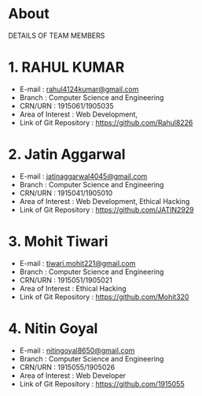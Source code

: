 # About
DETAILS OF TEAM MEMBERS                    
                    

# 1.  RAHUL KUMAR
- E-mail : rahul4124kumar@gmail.com
- Branch : Computer Science and Engineering
- CRN/URN : 1915061/1905035
- Area of Interest : Web Development, 
- Link of Git Repository : https://github.com/Rahul8226

# 2.  Jatin Aggarwal
- E-mail : jatinaggarwal4045@gmail.com
- Branch : Computer Science and Engineering
- CRN/URN : 1915041/1905010
- Area of Interest : Web Development, Ethical Hacking
- Link of Git Repository : https://github.com/JATIN2929

# 3.  Mohit Tiwari
- E-mail : tiwari.mohit221@gmail.com
- Branch : Computer Science and Engineering
- CRN/URN : 1915051/1905021
- Area of Interest : Ethical Hacking
- Link of Git Repository : https://github.com/Mohit320

# 4.  Nitin Goyal
- E-mail : nitingoyal8650@gmail.com
- Branch : Computer Science and Engineering
- CRN/URN : 1915055/1905026
- Area of Interest : Web Developer
- Link of Git Repository : https://github.com/1915055
